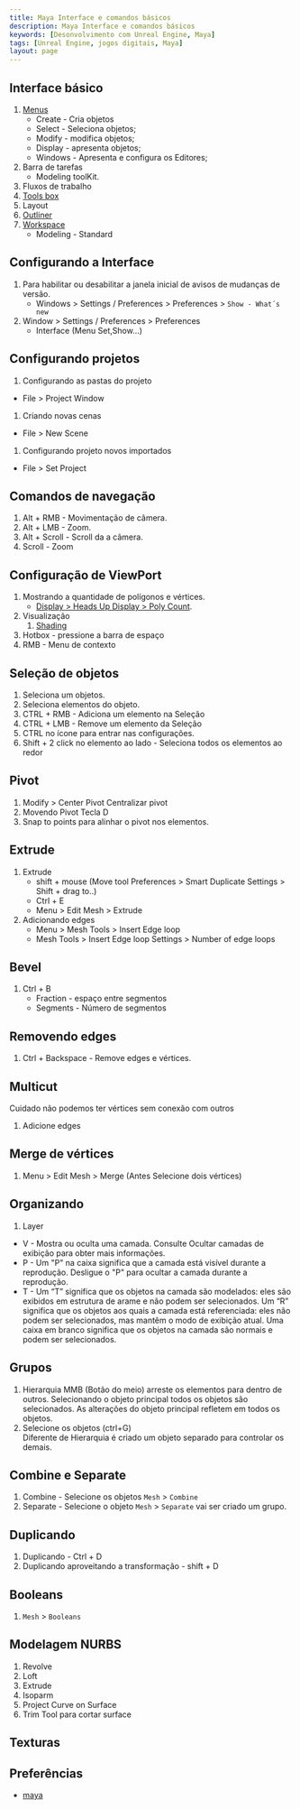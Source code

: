 ```yaml
---
title: Maya Interface e comandos básicos
description: Maya Interface e comandos básicos  
keywords: [Desonvolvimento com Unreal Engine, Maya]
tags: [Unreal Engine, jogos digitais, Maya]
layout: page
---
```


## Interface básico
1. [Menus](https://knowledge.autodesk.com/support/maya/learn-explore/caas/CloudHelp/cloudhelp/2020/ENU/Maya-Basics/files/GUID-D90A2BDB-FD05-4528-8A95-C33A02D15129-htm.html)
   - Create - Cria objetos
   - Select - Seleciona objetos;
   - Modify - modifica objetos;
   - Display - apresenta objetos;
   - Windows - Apresenta e configura os Editores;
1. Barra de tarefas
   - Modeling toolKit.
1. Fluxos de trabalho
1. [Tools box](https://knowledge.autodesk.com/support/maya/learn-explore/caas/CloudHelp/cloudhelp/2018/ENU/Maya-Basics/files/GUID-B345E162-0149-4E09-AC98-48DCFC227F33-htm.html)
1. Layout
1. [Outliner](https://knowledge.autodesk.com/support/maya/learn-explore/caas/CloudHelp/cloudhelp/2020/ENU/Maya-Basics/files/GUID-4B9A9A3A-83C5-445A-95D5-64104BC47406-htm.html)
1. [Workspace](https://knowledge.autodesk.com/support/maya/learn-explore/caas/CloudHelp/cloudhelp/2019/ENU/Maya-Basics/files/GUID-0384C282-3CA1-4587-9775-F7164D3F6980-htm.html)
   - Modeling - Standard

## Configurando a Interface   
1. Para habilitar ou desabilitar a janela inicial de avisos de mudanças de versão.
   - Windows > Settings / Preferences > Preferences > `Show - What´s new`
1. Window > Settings / Preferences > Preferences
   - Interface (Menu Set,Show...)  

## Configurando projetos
1. Configurando as pastas do projeto
  - File > Project Window
1. Criando novas cenas
  - File > New Scene
1. Configurando projeto novos importados
  - File > Set Project

## Comandos de navegação
1. Alt + RMB - Movimentação de câmera.
1. Alt + LMB - Zoom.
1. Alt + Scroll - Scroll da a câmera.
1. Scroll - Zoom

## Configuração de ViewPort
1. Mostrando a quantidade de polígonos e vértices.
   - [Display > Heads Up Display > Poly Count](https://knowledge.autodesk.com/support/maya/learn-explore/caas/CloudHelp/cloudhelp/2019/ENU/Maya-Modeling/files/GUID-53E46D0C-4B7B-4404-AEB0-3BDD1FF8608A-htm.html).    
1. Visualização
    1. [Shading](https://knowledge.autodesk.com/support/maya/learn-explore/caas/CloudHelp/cloudhelp/2020/ENU/Maya-Basics/files/GUID-C6188583-EA9E-4880-AAE7-8D895FD94DD6-htm.html)
1. Hotbox - pressione a barra de espaço
1. RMB - Menu de contexto


## Seleção de objetos
1. Seleciona um objetos.
1. Seleciona elementos do objeto.
1. CTRL + RMB - Adiciona um elemento na Seleção      
1. CTRL + LMB - Remove um elemento da Seleção      
1. CTRL no ícone para entrar nas configurações.
1. Shift + 2 click no elemento ao lado - Seleciona todos os elementos ao redor

## Pivot
1. Modify > Center Pivot
Centralizar pivot
1. Movendo Pivot
Tecla D
1. Snap to points para alinhar o pivot nos elementos.

## Extrude
1. Extrude
    - shift + mouse (Move tool Preferences > Smart Duplicate Settings > Shift + drag to..)
    - Ctrl + E
    - Menu > Edit Mesh > Extrude
1. Adicionando edges
    - Menu > Mesh Tools > Insert Edge loop
    - Mesh Tools > Insert Edge loop Settings > Number of edge loops

## Bevel
1. Ctrl + B
    - Fraction - espaço entre segmentos
    - Segments - Número de segmentos

## Removendo edges
1. Ctrl + Backspace - Remove edges e vértices.

## Multicut
Cuidado não podemos ter vértices sem conexão com outros
1. Adicione edges    

## Merge de vértices
1. Menu > Edit Mesh  > Merge (Antes Selecione dois vértices)

## Organizando
1.  Layer
- V - Mostra ou oculta uma camada. Consulte Ocultar camadas de exibição para obter mais informações.
- P - Um "P" na caixa significa que a camada está visível durante a reprodução. Desligue o "P" para ocultar a camada durante a reprodução.
- T - Um “T” significa que os objetos na camada são modelados: eles são exibidos em estrutura de arame e não podem ser selecionados. Um “R” significa que os objetos aos quais a camada está referenciada: eles não podem ser selecionados, mas mantêm o modo de exibição atual. Uma caixa em branco significa que os objetos na camada são normais e podem ser selecionados.


## Grupos

1. Hierarquia
  MMB (Botão do meio) arreste os elementos para dentro de outros.
  Selecionando o objeto principal todos os objetos são selecionados.
  As alterações do objeto principal refletem em todos os objetos.
1. Selecione os objetos (ctrl+G)  
  Diferente de Hierarquia é criado um objeto separado para controlar os demais.

## Combine e Separate
1. Combine - Selecione os objetos `Mesh` > `Combine`
1. Separate - Selecione o objeto `Mesh` > `Separate` vai ser criado um grupo.

## Duplicando
1. Duplicando - Ctrl + D
1. Duplicando aproveitando a transformação  -  shift + D

## Booleans

1. `Mesh` > `Booleans`

## Modelagem NURBS

1. Revolve
1. Loft
1. Extrude
1. Isoparm
1. Project Curve on Surface
  1. Trim Tool para cortar surface

## Texturas



## Preferências
- [maya](https://help.autodesk.com/view/MAYAUL/2020/ENU/)
